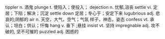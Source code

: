 tippler n. 酒鬼
plunge t. 使陷入；使投入；
dejection n. 忧郁,沮丧
settle vi. 定居；下陷；解决；沉淀
settle down 定居；专心于；安定下来
lugubrious adj. 悲哀的;阴郁的
air n. 天空，大气，空气；气氛 样子，神态，姿态
confess vt. 承认；坦白；供认；忏悔
hang v. 垂下 ;悬挂
insist vt. 坚持
impregnable adj. 攻不破的, 坚不可摧的
puzzled adj. 困惑的

